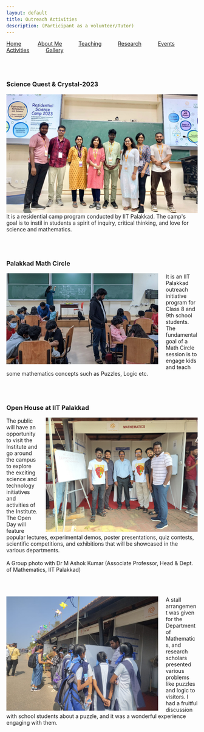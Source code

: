 ```yaml
---
layout: default
title: Outreach Activities
description: (Participant as a volunteer/Tutor)
---
```


<p allign="right"> <a href="index">Home</a> &nbsp; &nbsp; &nbsp; &nbsp; &nbsp; <a href="about">About Me</a>  &nbsp; &nbsp; &nbsp; &nbsp; &nbsp;   <a href="teaching">Teaching</a> &nbsp; &nbsp; &nbsp; &nbsp; &nbsp; <a href="research">Research</a> &nbsp; &nbsp; &nbsp; &nbsp; &nbsp; <a href="event">Events</a> &nbsp; &nbsp; &nbsp; &nbsp; &nbsp; <a href="activities">Activities</a> &nbsp; &nbsp; &nbsp; &nbsp; &nbsp; <a href="gallery">Gallery</a>   </p>
<br/><br/> 

### Science Quest & Crystal-2023 
<p>
<img align="right" src="images/science.jpg" alt="sciencequest" width: 200;"/> 
It is a residential camp program conducted by IIT Palakkad. The camp's goal is to instil in students a spirit of inquiry, critical thinking, and love for science and mathematics. 
</p>
<br/><br/> 



### Palakkad Math Circle 
<p>
<img src="images/mathcircle.jpg" alt="mathcircle" style="float: left; margin-right: 20px; width: 400px;"/> 
It is an IIT Palakkad outreach initiative program for Class 8 and 9th school students. The fundamental goal of a Math Circle session is to engage kids and teach some mathematics concepts such as Puzzles, Logic etc.
</p>
<br/><br/> 




### Open House at IIT Palakkad
<p>
<img src="images/openhouse.jpg" alt="openhouse" style="float: right; margin-left: 20px; width: 400px;"/> 
The public will have an opportunity to visit the Institute and go around the campus to explore the exciting science and technology initiatives and activities of the Institute. The Open Day will feature popular lectures, experimental demos, poster presentations, quiz contests, scientific competitions, and exhibitions that will be showcased in the various departments. 
  <br/><br/>
  A Group photo with Dr M Ashok Kumar (Associate Professor, Head & Dept. of Mathematics, IIT Palakkad)
</p>

<br/><br/>
<p>
<img src="images/openhouse1.jpg" alt="openhouse1" style="float: left; margin-right: 20px; width: 400px;"/> 
A stall arrangement was given for the Department of Mathematics, and research scholars presented various problems like puzzles and logic to visitors. I had a fruitful discussion with school students about a puzzle, and it was a wonderful experience engaging with them.
</p>
<br/>












